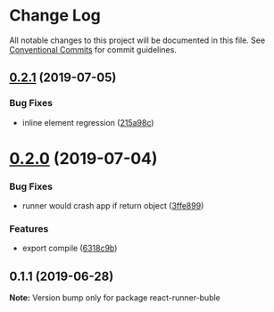 # Change Log

All notable changes to this project will be documented in this file.
See [Conventional Commits](https://conventionalcommits.org) for commit guidelines.

## [0.2.1](https://github.com/nihgwu/react-runner/compare/react-runner-buble@0.2.0...react-runner-buble@0.2.1) (2019-07-05)


### Bug Fixes

* inline element regression ([215a98c](https://github.com/nihgwu/react-runner/commit/215a98c))





# [0.2.0](https://github.com/nihgwu/react-runner/compare/react-runner-buble@0.1.1...react-runner-buble@0.2.0) (2019-07-04)


### Bug Fixes

* runner would crash app if return object ([3ffe899](https://github.com/nihgwu/react-runner/commit/3ffe899))


### Features

* export compile ([6318c9b](https://github.com/nihgwu/react-runner/commit/6318c9b))





## 0.1.1 (2019-06-28)

**Note:** Version bump only for package react-runner-buble
